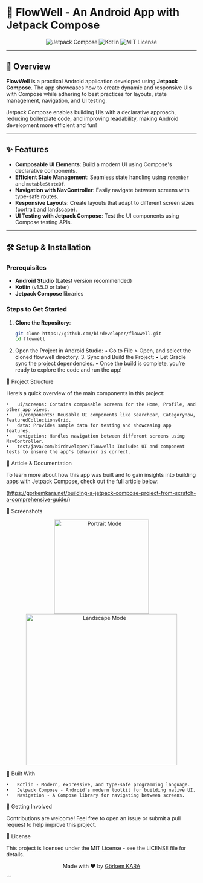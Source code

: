 # 📱 FlowWell - An Android App with Jetpack Compose
<p align="center">
  <img src="https://img.shields.io/badge/Jetpack%20Compose-%23000000.svg?&style=for-the-badge&logo=android&logoColor=white" alt="Jetpack Compose">
  <img src="https://img.shields.io/badge/Kotlin-%230095D5.svg?&style=for-the-badge&logo=kotlin&logoColor=white" alt="Kotlin">
  <img src="https://img.shields.io/badge/MIT%20License-%232C2C2C.svg?&style=for-the-badge" alt="MIT License">
</p>

---

## 🌟 Overview

**FlowWell** is a practical Android application developed using **Jetpack Compose**. The app showcases how to create dynamic and responsive UIs with Compose while adhering to best practices for layouts, state management, navigation, and UI testing.

Jetpack Compose enables building UIs with a declarative approach, reducing boilerplate code, and improving readability, making Android development more efficient and fun!

---

## ✨ Features

- **Composable UI Elements**: Build a modern UI using Compose's declarative components.
- **Efficient State Management**: Seamless state handling using `remember` and `mutableStateOf`.
- **Navigation with NavController**: Easily navigate between screens with type-safe routes.
- **Responsive Layouts**: Create layouts that adapt to different screen sizes (portrait and landscape).
- **UI Testing with Jetpack Compose**: Test the UI components using Compose testing APIs.

---

## 🛠️ Setup & Installation

### Prerequisites

- **Android Studio** (Latest version recommended)
- **Kotlin** (v1.5.0 or later)
- **Jetpack Compose** libraries

### Steps to Get Started

1. **Clone the Repository**:
   ```bash
   git clone https://github.com/birdeveloper/flowwell.git
   cd flowwell
    ```
2.	Open the Project in Android Studio:
      •	Go to File > Open, and select the cloned flowwell directory.
      3.	Sync and Build the Project:
      •	Let Gradle sync the project dependencies.
      •	Once the build is complete, you’re ready to explore the code and run the app!

🧩 Project Structure

Here’s a quick overview of the main components in this project:

	•	ui/screens: Contains composable screens for the Home, Profile, and other app views.
	•	ui/components: Reusable UI components like SearchBar, CategoryRow, FeaturedCollectionsGrid.
	•	data: Provides sample data for testing and showcasing app features.
	•	navigation: Handles navigation between different screens using NavController.
	•	test/java/com/birdeveloper/flowwell: Includes UI and component tests to ensure the app’s behavior is correct.

📝 Article & Documentation

To learn more about how this app was built and to gain insights into building apps with Jetpack Compose, check out the full article below:



(https://gorkemkara.net/building-a-jetpack-compose-project-from-scratch-a-comprehensive-guide/)

📸 Screenshots
<p align="center">
  <img src="screenshot1.png" alt="Portrait Mode" width="250"/>
  <img src="screenshot2.png" alt="Landscape Mode" width="400"/>
</p>

🤖 Built With

	•	Kotlin - Modern, expressive, and type-safe programming language.
	•	Jetpack Compose - Android’s modern toolkit for building native UI.
	•	Navigation - A Compose library for navigating between screens.

🚀 Getting Involved

Contributions are welcome! Feel free to open an issue or submit a pull request to help improve this project.

📜 License

This project is licensed under the MIT License - see the LICENSE file for details.

<p align="center">Made with ❤️ by <a href="https://github.com/birdeveloper">Görkem KARA</a></p>
```
